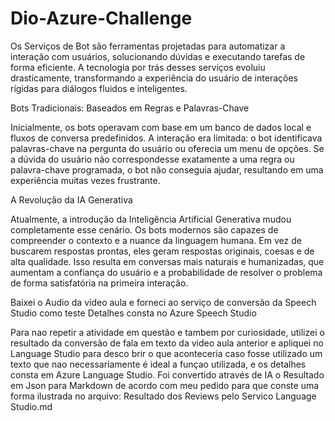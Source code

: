 # Dio-Azure-Challenge

Os Serviços de Bot são ferramentas projetadas para automatizar a interação com usuários, solucionando dúvidas e executando tarefas de forma eficiente. A tecnologia por trás desses serviços evoluiu drasticamente, transformando a experiência do usuário de interações rígidas para diálogos fluidos e inteligentes.

Bots Tradicionais: Baseados em Regras e Palavras-Chave

Inicialmente, os bots operavam com base em um banco de dados local e fluxos de conversa predefinidos. A interação era limitada: o bot identificava palavras-chave na pergunta do usuário ou oferecia um menu de opções. Se a dúvida do usuário não correspondesse exatamente a uma regra ou palavra-chave programada, o bot não conseguia ajudar, resultando em uma experiência muitas vezes frustrante.

A Revolução da IA Generativa

Atualmente, a introdução da Inteligência Artificial Generativa mudou completamente esse cenário. Os bots modernos são capazes de compreender o contexto e a nuance da linguagem humana. Em vez de buscarem respostas prontas, eles geram respostas originais, coesas e de alta qualidade. Isso resulta em conversas mais naturais e humanizadas, que aumentam a confiança do usuário e a probabilidade de resolver o problema de forma satisfatória na primeira interação.

Baixei o Audio da video aula e forneci ao serviço de conversão da Speech Studio como teste 
Detalhes consta no Azure Speech Studio

Para nao repetir a atividade em questão e tambem por curiosidade, utilizei o resultado da conversão de fala em texto da video aula anterior e apliquei no Language Studio para desco brir o que aconteceria caso fosse utilizado um texto que nao necessariamente é ideal a funçao utilizada, e os detalhes consta em Azure Language Studio.
Foi convertido através de IA o Resultado em Json para Markdown de acordo com meu pedido para que conste uma forma ilustrada no arquivo: Resultado dos Reviews pelo Servico Language Studio.md
